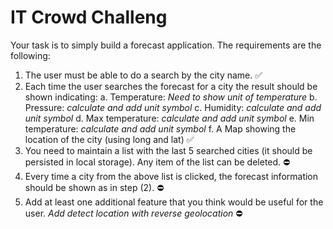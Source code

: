 # IT Crowd Challeng
Your task is to simply build a forecast application. The requirements are the following:
1. The user must be able to do a search by the city name. ✅
2. Each time the user searches the forecast for a city the result should be shown indicating:
a. Temperature: *Need to show unit of temperature*
b. Pressure: *calculate and add unit symbol*
c. Humidity: *calculate and add unit symbol*
d. Max temperature: *calculate and add unit symbol*
e. Min temperature: *calculate and add unit symbol*
f. A Map showing the location of the city (using long and lat) ✅
3. You need to maintain a list with the last 5 searched cities (it should be persisted in local storage). Any item of the list can be deleted. ⛔️
4. Every time a city from the above list is clicked, the forecast information should be shown
as in step (2). ⛔️
5. Add at least one additional feature that you think would be useful for the user. *Add detect location with reverse geolocation* ⛔️
